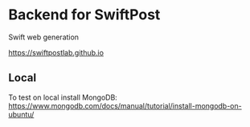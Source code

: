 # Backend for SwiftPost

Swift web generation

<https://swiftpostlab.github.io>

## Local

To test on local install MongoDB: <https://www.mongodb.com/docs/manual/tutorial/install-mongodb-on-ubuntu/>

